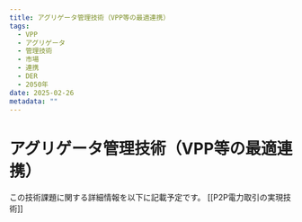 ```yaml
---
title: アグリゲータ管理技術（VPP等の最適連携）
tags:
  - VPP
  - アグリゲータ
  - 管理技術
  - 市場
  - 連携
  - DER
  - 2050年
date: 2025-02-26
metadata: ""
---
```


# アグリゲータ管理技術（VPP等の最適連携）

この技術課題に関する詳細情報を以下に記載予定です。
[[P2P電力取引の実現技術]]